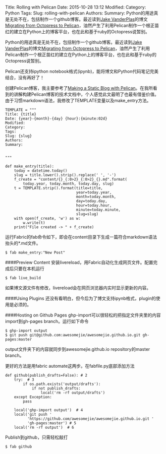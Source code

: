 Title: Rolling with Pelican
Date: 2015-10-28 13:12
Modified:
Category: Python
Tags:
Slug: rolling-with-pelican
Authors:
Summary: Python的用途真是无处不在，包括制作一个github博客。最近读到[Jake VanderPlas](http://www.astro.washington.edu/users/vanderplas/)的博文[Migrating from Octopress to Pelican](https://jakevdp.github.io/blog/2013/05/07/migrating-from-octopress-to-pelican/)，油然产生了利用Pelican制作一个根正苗红的建立在Python上的博客平台，也在此和基于ruby的Octopress说暂别。

Python的用途真是无处不在，包括制作一个github博客。最近读到[Jake VanderPlas](http://www.astro.washington.edu/users/vanderplas/)的博文[Migrating from Octopress to Pelican](https://jakevdp.github.io/blog/2013/05/07/migrating-from-octopress-to-pelican/)，油然产生了利用Pelican制作一个根正苗红的建立在Python上的博客平台，也在此和基于ruby的Octopress说暂别。

Pelican还支持ipython notebook格式(ipynb)，能将博文和Python代码笔记完美结合，没有再好了！

创建Pelican博客，我主要参考了[Making a Static Blog with Pelican](http://nafiulis.me/making-a-static-blog-with-pelican.html)。在我所看到的讲解构建Pelican博客的技术文档中，个人感觉此文最明了也最有借鉴价值。由于习惯markdown语法，我修改了TEMPLATE变量以及make_entry方法。

```
TEMPLATE = """
Title: {title}
Date: {year}-{month}-{day} {hour}:{minute:02d}
Modified:
Category:
Tags:
Slug: {slug}
Authors:
Summary:


"""

def make_entry(title):
    today = datetime.today()
    slug = title.lower().strip().replace(' ', '-')
    f_create = "content/{}_{:0>2}_{:0>2}_{}.md".format(
        today.year, today.month, today.day, slug)
    t = TEMPLATE.strip().format(title=title,                                
                                year=today.year,
                                month=today.month,
                                day=today.day,
                                hour=today.hour,
                                minute=today.minute,
                                slug=slug)
    with open(f_create, 'w') as w:
        w.write(t)
    print("File created -> " + f_create)
```

运行Fabric的fab命令如下，即会在content目录下生成一篇符合markdown语法抬头的*.md文件。

```
$ fab make_entry:"New Post"
```


####Preview Content
安装livereload，用Fabric自动化生成网页文件。配置完成后只要在本机运行

```
$ fab live_build
```

如果博文源文件有修改，livereload会在网页浏览器内实时显示更新的内容。


####Using Plugins
还没有看明白，但今后为了博文支持ipynb格式，plugin的使用是必须的。


####Hosting on Github Pages
ghp-import可以很轻松的把指定文件夹里的内容import到gh-pages branch。运行如下命令

```
$ ghp-import output
$ git push git@github.com:awesomejie/awesomejie.github.io.git gh-pages:master
```

output文件夹下的内容就同步到awesomejie.github.io repository的master branch。

更好的方法是用fabric automate这两步。在fabfile.py底部添加方法

```
def github(publish_drafts=False): # 2
    try:  # 3
        if os.path.exists('output/drafts'):
            if not publish_drafts:
                local('rm -rf output/drafts')
    except Exception:
        pass

    local('ghp-import output')  # 4
    local('git push '
          'https://github.com/awesomejie/awesomejie.github.io.git '
          'gh-pages:master') # 5
    local('rm -rf output')  # 6
```

Publish到github，只需轻松敲打

```
$ fab github
```



